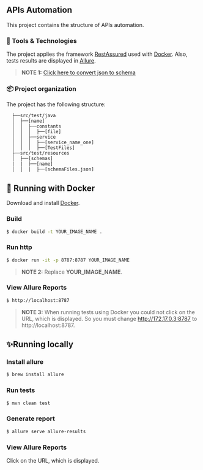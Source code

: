 ## APIs Automation

This project contains the structure of APIs automation.

### 🔧 Tools & Technologies

The project applies the framework [RestAssured](https://rest-assured.io/) used with [Docker](https://hub.docker.com/r/rodolpheche/wiremock). Also, tests results are displayed in [Allure](https://docs.qameta.io/allure/).
> **NOTE 1:** [Click here to convert json to schema](https://www.liquid-technologies.com/online-json-to-schema-converter)

### 📦 Project organization

The project has the following structure:

  ```
    ├──src/test/java
    │  ├──[name]
    │  │  ├──constants
    │  │  │  ├──[file]
    │  │  ├──service
    │  │  │  ├──[service_name_one]
    │  │  │  ├──[TestFiles]
    ├──src/test/resources
    │  ├──[schemas]
    |  |  ├──[name]
    │  │  |  ├──[schemaFiles.json]
  ```

## 🚀 Running with Docker
Download and install [Docker](https://www.docker.com/products/docker-desktop).

### Build
```sh
$ docker build -t YOUR_IMAGE_NAME .
```
### Run http
```sh
$ docker run -it -p 8787:8787 YOUR_IMAGE_NAME
```
> **NOTE 2:** Replace **YOUR_IMAGE_NAME**.

### View Allure Reports
```sh
$ http://localhost:8787
```
> **NOTE 3:** When running tests using Docker you could not click on the URL, which is displayed. So you must change http://172.17.0.3:8787 to http://localhost:8787.

## ✨Running locally

### Install allure
```sh
$ brew install allure
```

### Run tests
```sh
$ mvn clean test
```

### Generate report
```sh
$ allure serve allure-results
```

### View Allure Reports
Click on the URL, which is displayed.